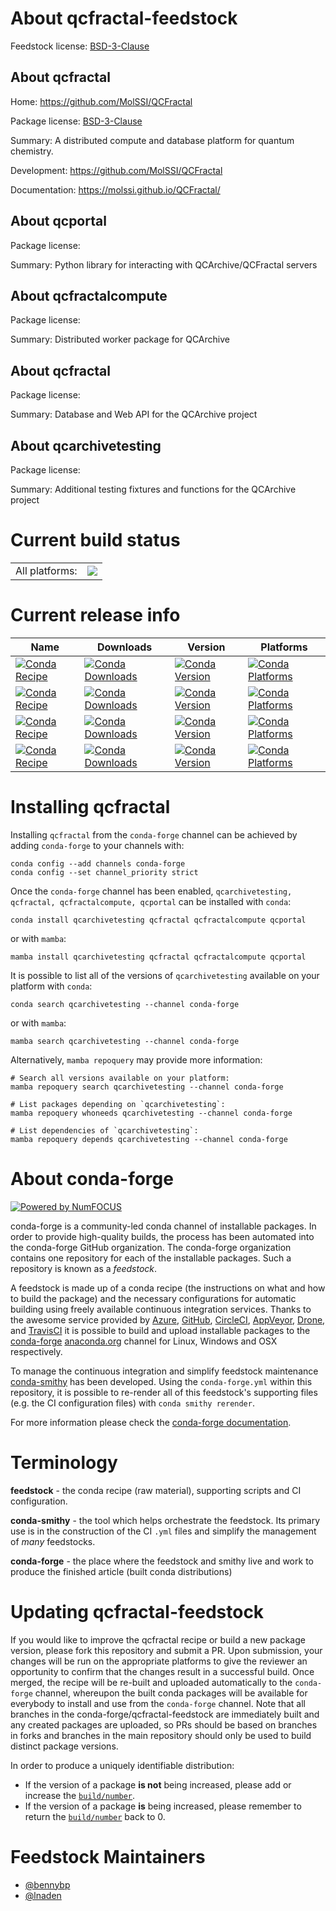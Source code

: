 About qcfractal-feedstock
=========================

Feedstock license: [BSD-3-Clause](https://github.com/conda-forge/qcfractal-feedstock/blob/main/LICENSE.txt)


About qcfractal
---------------

Home: https://github.com/MolSSI/QCFractal

Package license: [BSD-3-Clause](https://opensource.org/license/bsd-3-clause/)

Summary: A distributed compute and database platform for quantum chemistry.

Development: https://github.com/MolSSI/QCFractal

Documentation: https://molssi.github.io/QCFractal/

About qcportal
--------------



Package license: 

Summary: Python library for interacting with QCArchive/QCFractal servers

About qcfractalcompute
----------------------



Package license: 

Summary: Distributed worker package for QCArchive

About qcfractal
---------------



Package license: 

Summary: Database and Web API for the QCArchive project

About qcarchivetesting
----------------------



Package license: 

Summary: Additional testing fixtures and functions for the QCArchive project

Current build status
====================


<table><tr><td>All platforms:</td>
    <td>
      <a href="https://dev.azure.com/conda-forge/feedstock-builds/_build/latest?definitionId=6225&branchName=main">
        <img src="https://dev.azure.com/conda-forge/feedstock-builds/_apis/build/status/qcfractal-feedstock?branchName=main">
      </a>
    </td>
  </tr>
</table>

Current release info
====================

| Name | Downloads | Version | Platforms |
| --- | --- | --- | --- |
| [![Conda Recipe](https://img.shields.io/badge/recipe-qcarchivetesting-green.svg)](https://anaconda.org/conda-forge/qcarchivetesting) | [![Conda Downloads](https://img.shields.io/conda/dn/conda-forge/qcarchivetesting.svg)](https://anaconda.org/conda-forge/qcarchivetesting) | [![Conda Version](https://img.shields.io/conda/vn/conda-forge/qcarchivetesting.svg)](https://anaconda.org/conda-forge/qcarchivetesting) | [![Conda Platforms](https://img.shields.io/conda/pn/conda-forge/qcarchivetesting.svg)](https://anaconda.org/conda-forge/qcarchivetesting) |
| [![Conda Recipe](https://img.shields.io/badge/recipe-qcfractal-green.svg)](https://anaconda.org/conda-forge/qcfractal) | [![Conda Downloads](https://img.shields.io/conda/dn/conda-forge/qcfractal.svg)](https://anaconda.org/conda-forge/qcfractal) | [![Conda Version](https://img.shields.io/conda/vn/conda-forge/qcfractal.svg)](https://anaconda.org/conda-forge/qcfractal) | [![Conda Platforms](https://img.shields.io/conda/pn/conda-forge/qcfractal.svg)](https://anaconda.org/conda-forge/qcfractal) |
| [![Conda Recipe](https://img.shields.io/badge/recipe-qcfractalcompute-green.svg)](https://anaconda.org/conda-forge/qcfractalcompute) | [![Conda Downloads](https://img.shields.io/conda/dn/conda-forge/qcfractalcompute.svg)](https://anaconda.org/conda-forge/qcfractalcompute) | [![Conda Version](https://img.shields.io/conda/vn/conda-forge/qcfractalcompute.svg)](https://anaconda.org/conda-forge/qcfractalcompute) | [![Conda Platforms](https://img.shields.io/conda/pn/conda-forge/qcfractalcompute.svg)](https://anaconda.org/conda-forge/qcfractalcompute) |
| [![Conda Recipe](https://img.shields.io/badge/recipe-qcportal-green.svg)](https://anaconda.org/conda-forge/qcportal) | [![Conda Downloads](https://img.shields.io/conda/dn/conda-forge/qcportal.svg)](https://anaconda.org/conda-forge/qcportal) | [![Conda Version](https://img.shields.io/conda/vn/conda-forge/qcportal.svg)](https://anaconda.org/conda-forge/qcportal) | [![Conda Platforms](https://img.shields.io/conda/pn/conda-forge/qcportal.svg)](https://anaconda.org/conda-forge/qcportal) |

Installing qcfractal
====================

Installing `qcfractal` from the `conda-forge` channel can be achieved by adding `conda-forge` to your channels with:

```
conda config --add channels conda-forge
conda config --set channel_priority strict
```

Once the `conda-forge` channel has been enabled, `qcarchivetesting, qcfractal, qcfractalcompute, qcportal` can be installed with `conda`:

```
conda install qcarchivetesting qcfractal qcfractalcompute qcportal
```

or with `mamba`:

```
mamba install qcarchivetesting qcfractal qcfractalcompute qcportal
```

It is possible to list all of the versions of `qcarchivetesting` available on your platform with `conda`:

```
conda search qcarchivetesting --channel conda-forge
```

or with `mamba`:

```
mamba search qcarchivetesting --channel conda-forge
```

Alternatively, `mamba repoquery` may provide more information:

```
# Search all versions available on your platform:
mamba repoquery search qcarchivetesting --channel conda-forge

# List packages depending on `qcarchivetesting`:
mamba repoquery whoneeds qcarchivetesting --channel conda-forge

# List dependencies of `qcarchivetesting`:
mamba repoquery depends qcarchivetesting --channel conda-forge
```


About conda-forge
=================

[![Powered by
NumFOCUS](https://img.shields.io/badge/powered%20by-NumFOCUS-orange.svg?style=flat&colorA=E1523D&colorB=007D8A)](https://numfocus.org)

conda-forge is a community-led conda channel of installable packages.
In order to provide high-quality builds, the process has been automated into the
conda-forge GitHub organization. The conda-forge organization contains one repository
for each of the installable packages. Such a repository is known as a *feedstock*.

A feedstock is made up of a conda recipe (the instructions on what and how to build
the package) and the necessary configurations for automatic building using freely
available continuous integration services. Thanks to the awesome service provided by
[Azure](https://azure.microsoft.com/en-us/services/devops/), [GitHub](https://github.com/),
[CircleCI](https://circleci.com/), [AppVeyor](https://www.appveyor.com/),
[Drone](https://cloud.drone.io/welcome), and [TravisCI](https://travis-ci.com/)
it is possible to build and upload installable packages to the
[conda-forge](https://anaconda.org/conda-forge) [anaconda.org](https://anaconda.org/)
channel for Linux, Windows and OSX respectively.

To manage the continuous integration and simplify feedstock maintenance
[conda-smithy](https://github.com/conda-forge/conda-smithy) has been developed.
Using the ``conda-forge.yml`` within this repository, it is possible to re-render all of
this feedstock's supporting files (e.g. the CI configuration files) with ``conda smithy rerender``.

For more information please check the [conda-forge documentation](https://conda-forge.org/docs/).

Terminology
===========

**feedstock** - the conda recipe (raw material), supporting scripts and CI configuration.

**conda-smithy** - the tool which helps orchestrate the feedstock.
                   Its primary use is in the construction of the CI ``.yml`` files
                   and simplify the management of *many* feedstocks.

**conda-forge** - the place where the feedstock and smithy live and work to
                  produce the finished article (built conda distributions)


Updating qcfractal-feedstock
============================

If you would like to improve the qcfractal recipe or build a new
package version, please fork this repository and submit a PR. Upon submission,
your changes will be run on the appropriate platforms to give the reviewer an
opportunity to confirm that the changes result in a successful build. Once
merged, the recipe will be re-built and uploaded automatically to the
`conda-forge` channel, whereupon the built conda packages will be available for
everybody to install and use from the `conda-forge` channel.
Note that all branches in the conda-forge/qcfractal-feedstock are
immediately built and any created packages are uploaded, so PRs should be based
on branches in forks and branches in the main repository should only be used to
build distinct package versions.

In order to produce a uniquely identifiable distribution:
 * If the version of a package **is not** being increased, please add or increase
   the [``build/number``](https://docs.conda.io/projects/conda-build/en/latest/resources/define-metadata.html#build-number-and-string).
 * If the version of a package **is** being increased, please remember to return
   the [``build/number``](https://docs.conda.io/projects/conda-build/en/latest/resources/define-metadata.html#build-number-and-string)
   back to 0.

Feedstock Maintainers
=====================

* [@bennybp](https://github.com/bennybp/)
* [@lnaden](https://github.com/lnaden/)

